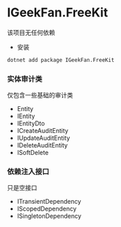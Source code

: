 ﻿# IGeekFan.FreeKit

该项目无任何依赖

- 安装
```bash
dotnet add package IGeekFan.FreeKit
```


### 实体审计类

仅包含一些基础的审计类

- Entity
- IEntity
- IEntityDto
- ICreateAuditEntity
- IUpdateAuditEntity
- IDeleteAuditEntity
- ISoftDelete

### 依赖注入接口

只是空接口

- ITransientDependency
- IScopedDependency
- ISingletonDependency